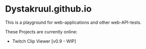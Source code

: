 # Dystakruul.github.io

This is a playground for web-applications and other web-API-tests.

These Projects are currently online:

- Twitch Clip Viewer [v0.9 - WIP]
